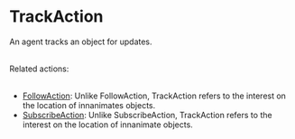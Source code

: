 # TrackAction

An agent tracks an object for updates.<br/><br/>

Related actions:<br/><br/>

<ul>
<li><a class="localLink" href="http://schema.org/FollowAction">FollowAction</a>: Unlike FollowAction, TrackAction refers to the interest on the location of innanimates objects.</li>
<li><a class="localLink" href="http://schema.org/SubscribeAction">SubscribeAction</a>: Unlike SubscribeAction, TrackAction refers to  the interest on the location of innanimate objects.</li>
</ul>
